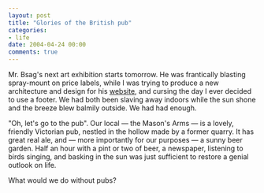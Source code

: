 ```yaml
---
layout: post
title: "Glories of the British pub"
categories:
- life
date: 2004-04-24 00:00
comments: true
---
```


<p>Mr. Bsag's next art exhibition starts tomorrow. He was frantically blasting spray-mount on price labels, while I was trying to produce a new architecture and design for his <a href="http://www.artfall.co.uk" title="Don't look yet - the re-design isn't live">website</a>, and cursing the day I ever decided to use a footer. We had both been slaving away indoors while the sun shone and the breeze blew balmily outside. We had had enough.</p>

<p>"Oh, let's go to the pub". Our local &mdash; the Mason's Arms &mdash; is a lovely, friendly Victorian pub, nestled in the hollow made by a former quarry. It has great real ale, and &mdash; more importantly for our purposes &mdash; a sunny beer garden. Half an hour with a pint or two of beer, a newspaper, listening to birds singing, and basking in the sun was  just sufficient to restore a genial outlook on life.</p>

<p>What would we do without pubs?</p>


